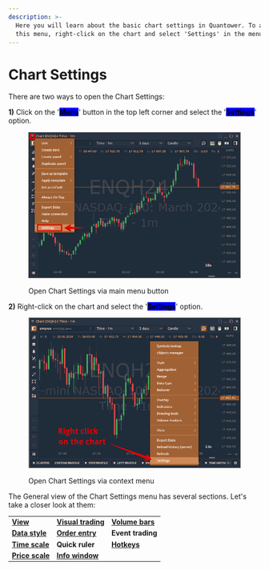 ```yaml
---
description: >-
  Here you will learn about the basic chart settings in Quantower. To access
  this menu, right-click on the chart and select 'Settings' in the menu.
---
```


# Chart Settings

There are two ways to open the Chart Settings:

**1)** Click on the '<mark style="background-color:blue;">**Menu**</mark>' button in the top left corner and select the '<mark style="background-color:blue;">**Settings**</mark>' option.

<figure><img src="../../.gitbook/assets/image (2) (1) (1).png" alt=""><figcaption><p>Open Chart Settings via main menu button</p></figcaption></figure>

**2)** Right-click on the chart and select the '<mark style="background-color:blue;">**Settings**</mark>' option.

<figure><img src="../../.gitbook/assets/image (412).png" alt=""><figcaption><p>Open Chart Settings via context menu</p></figcaption></figure>

The General view of the Chart Settings menu has several sections. Let's take a closer look at them:

|                                                  |                                                      |                                                  |
| ------------------------------------------------ | ---------------------------------------------------- | ------------------------------------------------ |
| [**View**](chart-settings/view-settings.md)      | [**Visual trading**](chart-settings/visual-trading/) | [**Volume bars**](chart-settings/volume-bars.md) |
| [**Data style**](chart-settings/data-style.md)   | [**Order entry**](chart-settings/order-entry.md)     | **Event trading**                                |
| [**Time scale**](chart-settings/time-scale.md)   | **Quick ruler**                                      | [**Hotkeys**](chart-settings.md#hotkeys)         |
| [**Price scale**](chart-settings/price-scale.md) | [**Info window**](chart-settings/info-window.md)     |                                                  |
